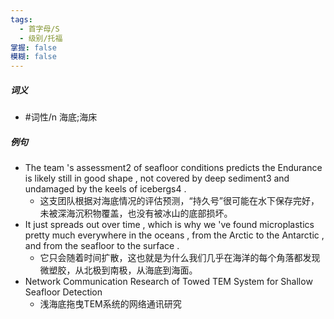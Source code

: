 ```yaml
---
tags:
  - 首字母/S
  - 级别/托福
掌握: false
模糊: false
---
```

##### 词义
- #词性/n  海底;海床
##### 例句
- The team 's assessment2 of seafloor conditions predicts the Endurance is likely still in good shape , not covered by deep sediment3 and undamaged by the keels of icebergs4 .
	- 这支团队根据对海底情况的评估预测，“持久号”很可能在水下保存完好，未被深海沉积物覆盖，也没有被冰山的底部损坏。
- It just spreads out over time , which is why we 've found microplastics pretty much everywhere in the oceans , from the Arctic to the Antarctic , and from the seafloor to the surface .
	- 它只会随着时间扩散，这也就是为什么我们几乎在海洋的每个角落都发现微塑胶，从北极到南极，从海底到海面。
- Network Communication Research of Towed TEM System for Shallow Seafloor Detection
	- 浅海底拖曳TEM系统的网络通讯研究
